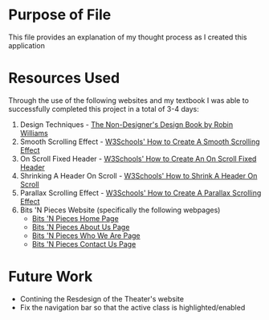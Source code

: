 # Purpose of File
This file provides an explanation of my thought process as I created this application

# Resources Used
Through the use of the following websites and my textbook I was able to successfully completed this project in a total of 3-4 days:
1. Design Techniques - [The Non-Designer's Design Book by Robin Williams](https://www.amazon.com/Non-Designers-Design-Book-4th/dp/0133966151)
2. Smooth Scrolling Effect - [W3Schools' How to Create A Smooth Scrolling Effect](https://www.w3schools.com/howto/howto_css_smooth_scroll.asp)
3. On Scroll Fixed Header - [W3Schools' How to Create An On Scroll Fixed Header](https://www.w3schools.com/howto/howto_js_sticky_header.asp)
4. Shrinking A Header On Scroll - [W3Schools' How to Shrink A Header On Scroll](https://www.w3schools.com/howto/howto_js_shrink_header_scroll.asp)
5. Parallax Scrolling Effect - [W3Schools' How to Create A Parallax Scrolling Effect](https://www.w3schools.com/howto/howto_css_parallax.asp)
6. Bits 'N Pieces Website (specifically the following webpages)
   * [Bits 'N Pieces Home Page](https://puppetworld.com/) 
   * [Bits 'N Pieces About Us Page](https://puppetworld.com/about-us/)
   * [Bits 'N Pieces Who We Are Page](https://puppetworld.com/about-us/people/)
   * [Bits 'N Pieces Contact Us Page](https://puppetworld.com/about-us/contact-us/)
 
 # Future Work
* Contining the Resdesign of the Theater's website
* Fix the navigation bar so that the active class is highlighted/enabled
